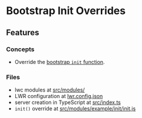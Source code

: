 # Bootstrap Init Overrides

## Features

### Concepts

- Override the [bootstrap `init` function](https://github.com/salesforce/lwr/blob/master/packages/%40lwrjs/client-modules/modules/lwr/init/README.md).

### Files

- lwc modules at [src/modules/](./src/modules)
- LWR configuration at [lwr.config.json](./lwr.config.json)
- server creation in TypeScript at [src/index.ts](./src/index.ts)
- `init()` override at [src/modules/example/init/init.js](./src/modules/example/init/init.js)